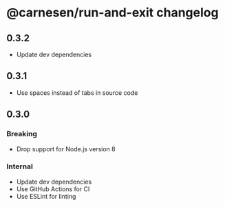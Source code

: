 # **@carnesen/run-and-exit** changelog

## 0.3.2

- Update dev dependencies

## 0.3.1

- Use spaces instead of tabs in source code

## 0.3.0

### Breaking

- Drop support for Node.js version 8

### Internal

- Update dev dependencies
- Use GitHub Actions for CI
- Use ESLint for linting
